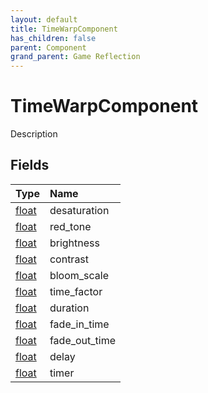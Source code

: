 ```yaml
---
layout: default
title: TimeWarpComponent
has_children: false
parent: Component
grand_parent: Game Reflection
---
```

# TimeWarpComponent
Description 

## Fields

| Type | Name |
|:----------|:--------------|
| [float](/riftbreaker-wiki/docs/game-reflection/components/float/) | desaturation |
| [float](/riftbreaker-wiki/docs/game-reflection/components/float/) | red_tone |
| [float](/riftbreaker-wiki/docs/game-reflection/components/float/) | brightness |
| [float](/riftbreaker-wiki/docs/game-reflection/components/float/) | contrast |
| [float](/riftbreaker-wiki/docs/game-reflection/components/float/) | bloom_scale |
| [float](/riftbreaker-wiki/docs/game-reflection/components/float/) | time_factor |
| [float](/riftbreaker-wiki/docs/game-reflection/components/float/) | duration |
| [float](/riftbreaker-wiki/docs/game-reflection/components/float/) | fade_in_time |
| [float](/riftbreaker-wiki/docs/game-reflection/components/float/) | fade_out_time |
| [float](/riftbreaker-wiki/docs/game-reflection/components/float/) | delay |
| [float](/riftbreaker-wiki/docs/game-reflection/components/float/) | timer |

